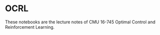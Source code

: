 # OCRL

These notebooks are the lecture notes of CMU 16-745 Optimal Control and Reinforcement Learning.
